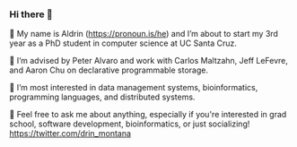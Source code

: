 ### Hi there 👋

<!--
**drin/drin** is a ✨ _special_ ✨ repository because its `README.md` (this file) appears on your GitHub profile.
-->

🌱
My name is Aldrin (https://pronoun.is/he) and I’m about to start my 3rd year as a PhD student in computer science at UC Santa Cruz.

👯
I’m advised by Peter Alvaro and work with Carlos Maltzahn, Jeff LeFevre, and Aaron Chu on declarative programmable storage.

🔭
I’m most interested in data management systems, bioinformatics, programming languages, and distributed systems.

💬
Feel free to ask me about anything, especially if you're interested in grad school, software development, bioinformatics, or just socializing!
https://twitter.com/drin_montana
